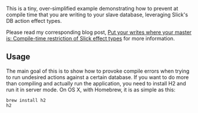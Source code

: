 This is a tiny, over-simplified example demonstrating how to prevent at compile time that you are writing to your slave database, leveraging Slick's DB action effect types.

Please read my corresponding blog post, [Put your writes where your master is: Compile-time restriction of Slick effect types](http://danielwestheide.com/blog/2015/06/28/put-your-writes-where-your-master-is-compile-time-restriction-of-slick-effect-types.html) for more information.

## Usage

The main goal of this is to show how to provoke compile errors when trying to run undesired actions against a certain database. If you want to do more than compiling and actually run the application, you need to install H2 and run it in server mode. On OS X, with Homebrew, it is as simple as this:

```
brew install h2
h2
```
